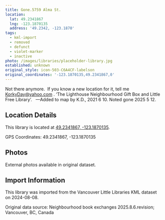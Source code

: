 ```yaml
---
title: Gone.5759 Alma St.
location:
  lat: 49.2341867
  lng: -123.1870135
  address: '49.2342, -123.1870'
tags:
  - kml-import
  - removed
  - defunct
  - violet-marker
  - inactive
photo: /images/libraries/placeholder-library.jpg
established: unknown
original_style: icon-503-C6A4CF-labelson
original_coordinates: '-123.1870135,49.2341867,0'
---
```

Not there anymore.  If you know a new location for it, tell me KorkyDay@yahoo.com .
‘The Lighthouse Neighbourhood Gift Box and Little Free Library’.  
—Added to map by K.D., 2021 6 10.
Noted gone 2025 5 12.

## Location Details

This library is located at [49.2341867, -123.1870135](https://www.google.com/maps?q=49.2341867,-123.1870135).

GPS Coordinates: 49.2341867, -123.1870135

## Photos

External photos available in original dataset.

## Import Information

This library was imported from the Vancouver Little Libraries KML dataset on 2024-08-08.

Original data source: Neighbourhood book exchanges 2025.8.6.revision; Vancouver, BC, Canada
